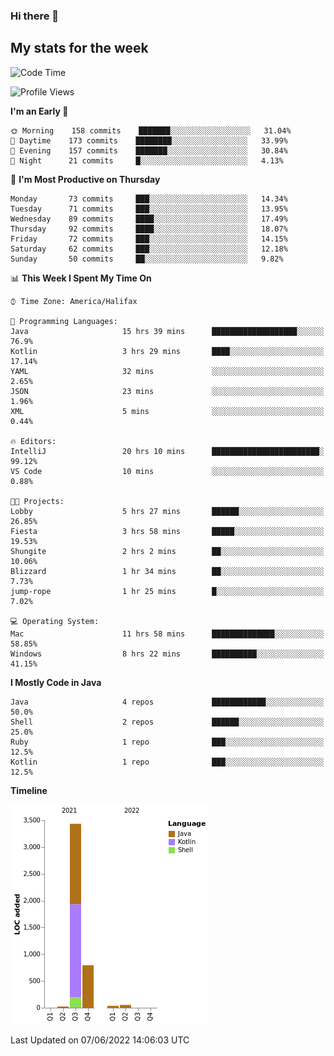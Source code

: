 ### Hi there 👋

## My stats for the week
<!--START_SECTION:waka-->
![Code Time](http://img.shields.io/badge/Code%20Time-250%20hrs%2017%20mins-blue)

![Profile Views](http://img.shields.io/badge/Profile%20Views-0-blue)

**I'm an Early 🐤** 

```text
🌞 Morning    158 commits    ███████░░░░░░░░░░░░░░░░░░   31.04% 
🌆 Daytime    173 commits    ████████░░░░░░░░░░░░░░░░░   33.99% 
🌃 Evening    157 commits    ███████░░░░░░░░░░░░░░░░░░   30.84% 
🌙 Night      21 commits     █░░░░░░░░░░░░░░░░░░░░░░░░   4.13%

```
📅 **I'm Most Productive on Thursday** 

```text
Monday       73 commits     ███░░░░░░░░░░░░░░░░░░░░░░   14.34% 
Tuesday      71 commits     ███░░░░░░░░░░░░░░░░░░░░░░   13.95% 
Wednesday    89 commits     ████░░░░░░░░░░░░░░░░░░░░░   17.49% 
Thursday     92 commits     ████░░░░░░░░░░░░░░░░░░░░░   18.07% 
Friday       72 commits     ███░░░░░░░░░░░░░░░░░░░░░░   14.15% 
Saturday     62 commits     ███░░░░░░░░░░░░░░░░░░░░░░   12.18% 
Sunday       50 commits     ██░░░░░░░░░░░░░░░░░░░░░░░   9.82%

```


📊 **This Week I Spent My Time On** 

```text
⌚︎ Time Zone: America/Halifax

💬 Programming Languages: 
Java                     15 hrs 39 mins      ███████████████████░░░░░░   76.9% 
Kotlin                   3 hrs 29 mins       ████░░░░░░░░░░░░░░░░░░░░░   17.14% 
YAML                     32 mins             ░░░░░░░░░░░░░░░░░░░░░░░░░   2.65% 
JSON                     23 mins             ░░░░░░░░░░░░░░░░░░░░░░░░░   1.96% 
XML                      5 mins              ░░░░░░░░░░░░░░░░░░░░░░░░░   0.44%

🔥 Editors: 
IntelliJ                 20 hrs 10 mins      ████████████████████████░   99.12% 
VS Code                  10 mins             ░░░░░░░░░░░░░░░░░░░░░░░░░   0.88%

🐱‍💻 Projects: 
Lobby                    5 hrs 27 mins       ██████░░░░░░░░░░░░░░░░░░░   26.85% 
Fiesta                   3 hrs 58 mins       █████░░░░░░░░░░░░░░░░░░░░   19.53% 
Shungite                 2 hrs 2 mins        ██░░░░░░░░░░░░░░░░░░░░░░░   10.06% 
Blizzard                 1 hr 34 mins        ██░░░░░░░░░░░░░░░░░░░░░░░   7.73% 
jump-rope                1 hr 25 mins        █░░░░░░░░░░░░░░░░░░░░░░░░   7.02%

💻 Operating System: 
Mac                      11 hrs 58 mins      ██████████████░░░░░░░░░░░   58.85% 
Windows                  8 hrs 22 mins       ██████████░░░░░░░░░░░░░░░   41.15%

```

**I Mostly Code in Java** 

```text
Java                     4 repos             ████████████░░░░░░░░░░░░░   50.0% 
Shell                    2 repos             ██████░░░░░░░░░░░░░░░░░░░   25.0% 
Ruby                     1 repo              ███░░░░░░░░░░░░░░░░░░░░░░   12.5% 
Kotlin                   1 repo              ███░░░░░░░░░░░░░░░░░░░░░░   12.5%

```


**Timeline**

![Chart not found](https://raw.githubusercontent.com/lyndseyy/lyndseyy/main/charts/bar_graph.png) 


 Last Updated on 07/06/2022 14:06:03 UTC
<!--END_SECTION:waka-->
